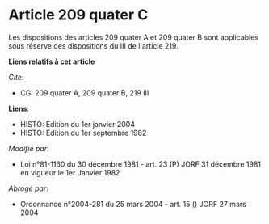 # Article 209 quater C

Les dispositions des articles 209 quater A et 209 quater B sont applicables sous réserve des dispositions du III de l'article
219.

**Liens relatifs à cet article**

_Cite_:

  - CGI 209 quater A, 209 quater B, 219 III

**Liens**:

  - HISTO: Edition du 1er janvier 2004
  - HISTO: Edition du 1er septembre 1982

_Modifié par_:

  - Loi n°81-1160 du 30 décembre 1981 - art. 23 (P) JORF 31 décembre 1981 en vigueur le 1er Janvier 1982

_Abrogé par_:

  - Ordonnance n°2004-281 du 25 mars 2004 - art. 15 () JORF 27 mars 2004
